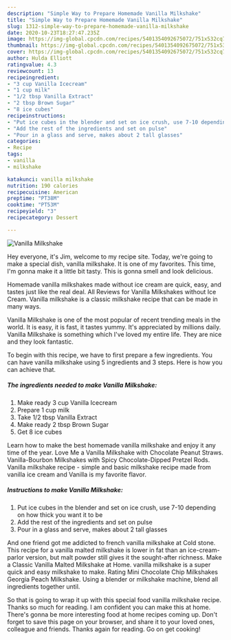 ```yaml
---
description: "Simple Way to Prepare Homemade Vanilla Milkshake"
title: "Simple Way to Prepare Homemade Vanilla Milkshake"
slug: 1312-simple-way-to-prepare-homemade-vanilla-milkshake
date: 2020-10-23T18:27:47.235Z
image: https://img-global.cpcdn.com/recipes/5401354092675072/751x532cq70/vanilla-milkshake-recipe-main-photo.jpg
thumbnail: https://img-global.cpcdn.com/recipes/5401354092675072/751x532cq70/vanilla-milkshake-recipe-main-photo.jpg
cover: https://img-global.cpcdn.com/recipes/5401354092675072/751x532cq70/vanilla-milkshake-recipe-main-photo.jpg
author: Hulda Elliott
ratingvalue: 4.3
reviewcount: 13
recipeingredient:
- "3 cup Vanilla Icecream"
- "1 cup milk"
- "1/2 tbsp Vanilla Extract"
- "2 tbsp Brown Sugar"
- "8 ice cubes"
recipeinstructions:
- "Put ice cubes in the blender and set on ice crush, use 7-10 depending on how thick you want it to be"
- "Add the rest of the ingredients and set on pulse"
- "Pour in a glass and serve, makes about 2 tall glasses"
categories:
- Recipe
tags:
- vanilla
- milkshake

katakunci: vanilla milkshake 
nutrition: 190 calories
recipecuisine: American
preptime: "PT38M"
cooktime: "PT53M"
recipeyield: "3"
recipecategory: Dessert

---
```



![Vanilla Milkshake](https://img-global.cpcdn.com/recipes/5401354092675072/751x532cq70/vanilla-milkshake-recipe-main-photo.jpg)

Hey everyone, it's Jim, welcome to my recipe site. Today, we're going to make a special dish, vanilla milkshake. It is one of my favorites. This time, I'm gonna make it a little bit tasty. This is gonna smell and look delicious.

Homemade vanilla milkshakes made without ice cream are quick, easy, and tastes just like the real deal. All Reviews for Vanilla Milkshakes without Ice Cream. Vanilla milkshake is a classic milkshake recipe that can be made in many ways.

Vanilla Milkshake is one of the most popular of recent trending meals in the world. It is easy, it is fast, it tastes yummy. It's appreciated by millions daily. Vanilla Milkshake is something which I've loved my entire life. They are nice and they look fantastic.


To begin with this recipe, we have to first prepare a few ingredients. You can have vanilla milkshake using 5 ingredients and 3 steps. Here is how you can achieve that.

<!--inarticleads1-->

##### The ingredients needed to make Vanilla Milkshake:

1. Make ready 3 cup Vanilla Icecream
1. Prepare 1 cup milk
1. Take 1/2 tbsp Vanilla Extract
1. Make ready 2 tbsp Brown Sugar
1. Get 8 ice cubes


Learn how to make the best homemade vanilla milkshake and enjoy it any time of the year. Love Me a Vanilla Milkshake with Chocolate Peanut Straws. Vanilla-Bourbon Milkshakes with Spicy Chocolate-Dipped Pretzel Rods. Vanilla milkshake recipe - simple and basic milkshake recipe made from vanilla ice cream and Vanilla is my favorite flavor. 

<!--inarticleads2-->

##### Instructions to make Vanilla Milkshake:

1. Put ice cubes in the blender and set on ice crush, use 7-10 depending on how thick you want it to be
1. Add the rest of the ingredients and set on pulse
1. Pour in a glass and serve, makes about 2 tall glasses


And one friend got me addicted to french vanilla milkshake at Cold stone. This recipe for a vanilla malted milkshake is lower in fat than an ice-cream-parlor version, but malt powder still gives it the sought-after richness. Make a Classic Vanilla Malted Milkshake at Home. vanilla milkshake is a super quick and easy milkshake to make. Rating Mini Chocolate Chip Milkshakes Georgia Peach Milkshake. Using a blender or milkshake machine, blend all ingredients together until. 

So that is going to wrap it up with this special food vanilla milkshake recipe. Thanks so much for reading. I am confident you can make this at home. There's gonna be more interesting food at home recipes coming up. Don't forget to save this page on your browser, and share it to your loved ones, colleague and friends. Thanks again for reading. Go on get cooking!

